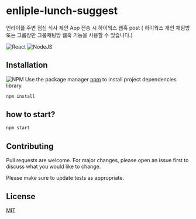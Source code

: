 # enliple-lunch-suggest
인라이플 주변 점심 식사 제안 App
전송 시 하이웍스 웹훅 post ( 하이웍스 개인 채팅방 또는 그룹장만 그룹채팅방 웹훅 기능을 사용할 수 있습니다.)


![React](https://img.shields.io/badge/react-%2320232a.svg?style=for-the-badge&logo=react&logoColor=%2361DAFB)
![NodeJS](https://img.shields.io/badge/node.js-6DA55F?style=for-the-badge&logo=node.js&logoColor=white)

## Installation
![NPM](https://img.shields.io/badge/NPM-%23000000.svg?style=for-the-badge&logo=npm&logoColor=white)
Use the package manager [npm](https://www.npmjs.com/) to install project dependencies library.

```bash
npm install
```

## how to start?

```bash
npm start

```

## Contributing

Pull requests are welcome. For major changes, please open an issue first
to discuss what you would like to change.

Please make sure to update tests as appropriate.

## License

[MIT](https://choosealicense.com/licenses/mit/)
